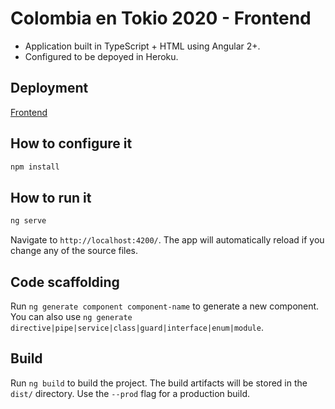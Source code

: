 # Colombia en Tokio 2020 - Frontend

* Application built in TypeScript + HTML using Angular 2+.
* Configured to be depoyed in Heroku.

## Deployment
[Frontend](https://sports-web-miso-o2.herokuapp.com/)

## How to configure it

```bash
npm install
```

## How to run it

```bash
ng serve
```

Navigate to `http://localhost:4200/`. The app will automatically reload if you change any of the source files.

## Code scaffolding

Run `ng generate component component-name` to generate a new component. You can also use `ng generate directive|pipe|service|class|guard|interface|enum|module`.

## Build

Run `ng build` to build the project. The build artifacts will be stored in the `dist/` directory. Use the `--prod` flag for a production build.
